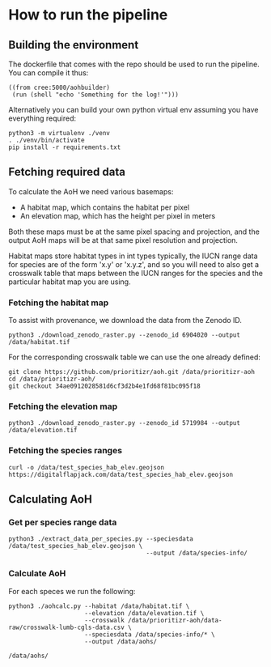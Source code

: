 # How to run the pipeline


## Building the environment

The dockerfile that comes with the repo should be used to run the pipeline. You can compile it thus:

```shark-build:aohbuilder
((from cree:5000/aohbuilder)
 (run (shell "echo 'Something for the log!'")))
```

Alternatively you can build your own python virtual env assuming you have everything required:

```
python3 -m virtualenv ./venv
. ./venv/bin/activate
pip install -r requirements.txt
```


## Fetching required data

To calculate the AoH we need various basemaps:

* A habitat map, which contains the habitat per pixel
* An elevation map, which has the height per pixel in meters

Both these maps must be at the same pixel spacing and projection, and the output AoH maps will be at that same pixel resolution and projection.

Habitat maps store habitat types in int types typically, the IUCN range data for species are of the form 'x.y' or 'x.y.z', and so you will need to also get a crosswalk table that maps between the IUCN ranges for the species and the particular habitat map you are using.

### Fetching the habitat map

To assist with provenance, we download the data from the Zenodo ID.

```shark-run:aohbuilder
python3 ./download_zenodo_raster.py --zenodo_id 6904020 --output /data/habitat.tif
```

For the corresponding crosswalk table we can use the one already defined:

```shark-run:aohbuilder
git clone https://github.com/prioritizr/aoh.git /data/prioritizr-aoh
cd /data/prioritizr-aoh/
git checkout 34ae0912028581d6cf3d2b4e1fd68f81bc095f18
```

### Fetching the elevation map

```shark-run:aohbuilder
python3 ./download_zenodo_raster.py --zenodo_id 5719984 --output /data/elevation.tif
```

### Fetching the species ranges

```shark-run:aohbuilder
curl -o /data/test_species_hab_elev.geojson https://digitalflapjack.com/data/test_species_hab_elev.geojson
```

## Calculating AoH

### Get per species range data

```shark-run:aohbuilder
python3 ./extract_data_per_species.py --speciesdata /data/test_species_hab_elev.geojson \
                                      --output /data/species-info/
```

### Calculate AoH

For each speces we run the following:

```shark-run:aohbuilder
python3 ./aohcalc.py --habitat /data/habitat.tif \
                     --elevation /data/elevation.tif \
                     --crosswalk /data/prioritizr-aoh/data-raw/crosswalk-lumb-cgls-data.csv \
                     --speciesdata /data/species-info/* \
                     --output /data/aohs/
```

```shark-publish
/data/aohs/
```